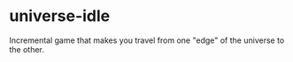 # universe-idle
Incremental game that makes you travel from one "edge" of the universe to the other.
